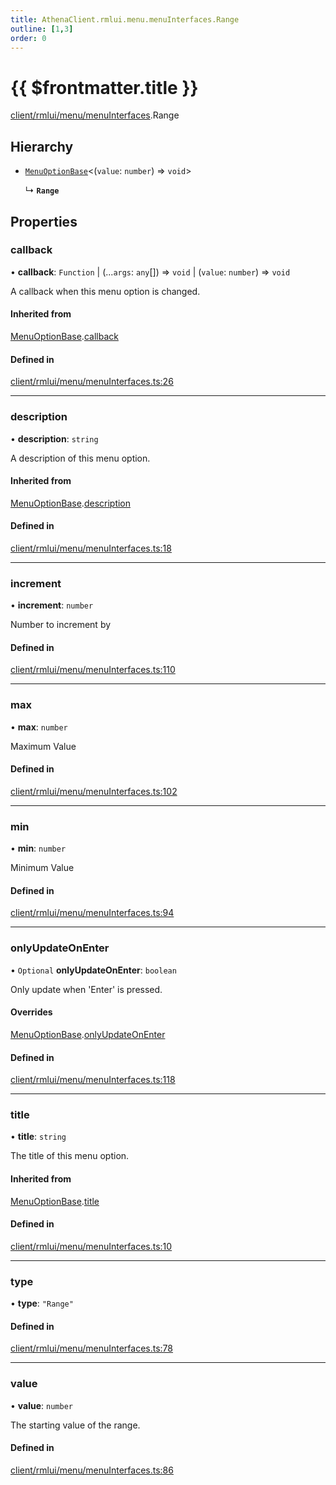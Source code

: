 ```yaml
---
title: AthenaClient.rmlui.menu.menuInterfaces.Range
outline: [1,3]
order: 0
---
```


# {{ $frontmatter.title }}


[client/rmlui/menu/menuInterfaces](../modules/client_rmlui_menu_menuInterfaces.md).Range

## Hierarchy

- [`MenuOptionBase`](client_rmlui_menu_menuInterfaces_Internal_MenuOptionBase.md)<(`value`: `number`) => `void`\>

  ↳ **`Range`**

## Properties

### callback

• **callback**: `Function` \| (...`args`: `any`[]) => `void` \| (`value`: `number`) => `void`

A callback when this menu option is changed.

#### Inherited from

[MenuOptionBase](client_rmlui_menu_menuInterfaces_Internal_MenuOptionBase.md).[callback](client_rmlui_menu_menuInterfaces_Internal_MenuOptionBase.md#callback)

#### Defined in

[client/rmlui/menu/menuInterfaces.ts:26](https://github.com/Stuyk/altv-athena/blob/2435881/src/core/client/rmlui/menu/menuInterfaces.ts#L26)

___

### description

• **description**: `string`

A description of this menu option.

#### Inherited from

[MenuOptionBase](client_rmlui_menu_menuInterfaces_Internal_MenuOptionBase.md).[description](client_rmlui_menu_menuInterfaces_Internal_MenuOptionBase.md#description)

#### Defined in

[client/rmlui/menu/menuInterfaces.ts:18](https://github.com/Stuyk/altv-athena/blob/2435881/src/core/client/rmlui/menu/menuInterfaces.ts#L18)

___

### increment

• **increment**: `number`

Number to increment by

#### Defined in

[client/rmlui/menu/menuInterfaces.ts:110](https://github.com/Stuyk/altv-athena/blob/2435881/src/core/client/rmlui/menu/menuInterfaces.ts#L110)

___

### max

• **max**: `number`

Maximum Value

#### Defined in

[client/rmlui/menu/menuInterfaces.ts:102](https://github.com/Stuyk/altv-athena/blob/2435881/src/core/client/rmlui/menu/menuInterfaces.ts#L102)

___

### min

• **min**: `number`

Minimum Value

#### Defined in

[client/rmlui/menu/menuInterfaces.ts:94](https://github.com/Stuyk/altv-athena/blob/2435881/src/core/client/rmlui/menu/menuInterfaces.ts#L94)

___

### onlyUpdateOnEnter

• `Optional` **onlyUpdateOnEnter**: `boolean`

Only update when 'Enter' is pressed.

#### Overrides

[MenuOptionBase](client_rmlui_menu_menuInterfaces_Internal_MenuOptionBase.md).[onlyUpdateOnEnter](client_rmlui_menu_menuInterfaces_Internal_MenuOptionBase.md#onlyUpdateOnEnter)

#### Defined in

[client/rmlui/menu/menuInterfaces.ts:118](https://github.com/Stuyk/altv-athena/blob/2435881/src/core/client/rmlui/menu/menuInterfaces.ts#L118)

___

### title

• **title**: `string`

The title of this menu option.

#### Inherited from

[MenuOptionBase](client_rmlui_menu_menuInterfaces_Internal_MenuOptionBase.md).[title](client_rmlui_menu_menuInterfaces_Internal_MenuOptionBase.md#title)

#### Defined in

[client/rmlui/menu/menuInterfaces.ts:10](https://github.com/Stuyk/altv-athena/blob/2435881/src/core/client/rmlui/menu/menuInterfaces.ts#L10)

___

### type

• **type**: ``"Range"``

#### Defined in

[client/rmlui/menu/menuInterfaces.ts:78](https://github.com/Stuyk/altv-athena/blob/2435881/src/core/client/rmlui/menu/menuInterfaces.ts#L78)

___

### value

• **value**: `number`

The starting value of the range.

#### Defined in

[client/rmlui/menu/menuInterfaces.ts:86](https://github.com/Stuyk/altv-athena/blob/2435881/src/core/client/rmlui/menu/menuInterfaces.ts#L86)
